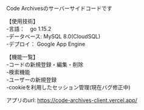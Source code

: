 Code Archivesのサーバーサイドコードです

【使用技術】  
-言語：　go 1.15.2  
-データベース: MySQL 8.0(CloudSQL)  
-デプロイ： Google App Engine

【機能一覧】  
-コードの新規登録・編集・削除  
-検索機能  
-ユーザーの新規登録  
-cookieを利用したセッション管理(現在バグ修正中)  

アプリのurl: https://code-archives-client.vercel.app/

